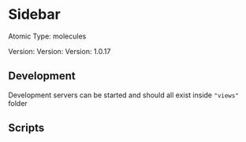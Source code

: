 # Sidebar

Atomic Type: molecules

Version: Version: Version: 1.0.17




## Development

Development servers can be started and should all exist inside `"views"` folder

## Scripts
